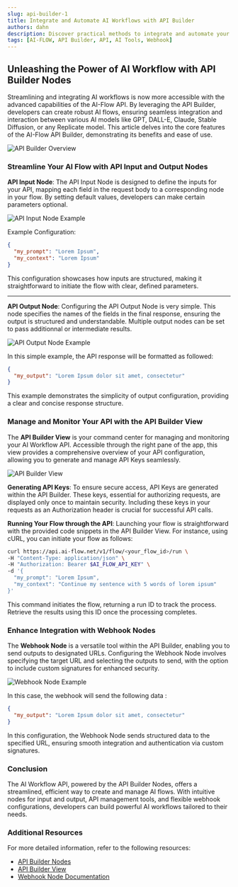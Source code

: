 ```yaml
---
slug: api-builder-1
title: Integrate and Automate AI Workflows with API Builder
authors: dahn
description: Discover practical methods to integrate and automate your AI workflow through AI-Flow API Builder.
tags: [AI-FLOW, API Builder, API, AI Tools, Webhook]
---
```


<head>
  <meta name="twitter:card" content="summary_large_image"/>
  <meta name="twitter:title" content="Integrate and Automate AI Workflows with API Builder" />
  <meta name="twitter:description" content="Discover practical methods to integrate and automate your AI workflow through AI-Flow API Builder." />
  <meta name="twitter:creator" content="@AIFlowApp"/>
  <meta name="twitter:image" content="https://docs.ai-flow.net/img/blog-card-images/blog-api-builder-1.png"/>
  <meta name="twitter:image:alt" content="Discover practical methods to integrate and automate your AI workflow through AI-Flow API Builder."/>
  <meta property="og:title" content="Integrate and Automate AI Workflows with API Builder"/>
  <meta property="og:description" content="Discover practical methods to integrate and automate your AI workflow through AI-Flow API Builder."/>
  <meta property="og:image" content="https://docs.ai-flow.net/img/blog-card-images/blog-api-builder-1.png"/>
</head>

## Unleashing the Power of AI Workflow with API Builder Nodes

Streamlining and integrating AI workflows is now more accessible with the advanced capabilities of the AI-Flow API. By leveraging the API Builder, developers can create robust AI flows, ensuring seamless integration and interaction between various AI models like GPT, DALL-E, Claude, Stable Diffusion, or any Replicate model. This article delves into the core features of the AI-Flow API Builder, demonstrating its benefits and ease of use.

![API Builder Overview](/img/page-images/api-builder/api-builder-6.png)

### Streamline Your AI Flow with API Input and Output Nodes

**API Input Node**:
The API Input Node is designed to define the inputs for your API, mapping each field in the request body to a corresponding node in your flow. By setting default values, developers can make certain parameters optional.

![API Input Node Example](/img/page-images/api-builder/api-builder-1.png)

Example Configuration:

```json
{
  "my_prompt": "Lorem Ipsum",
  "my_context": "Lorem Ipsum"
}
```

This configuration showcases how inputs are structured, making it straightforward to initiate the flow with clear, defined parameters.

---

**API Output Node**:
Configuring the API Output Node is very simple. This node specifies the names of the fields in the final response, ensuring the output is structured and understandable. Multiple output nodes can be set to pass additionnal or intermediate results.

![API Output Node Example](/img/page-images/api-builder/api-builder-2.png)

In this simple example, the API response will be formatted as followed:

```json
{
  "my_output": "Lorem Ipsum dolor sit amet, consectetur"
}
```

This example demonstrates the simplicity of output configuration, providing a clear and concise response structure.

### Manage and Monitor Your API with the API Builder View

The **API Builder View** is your command center for managing and monitoring your AI Workflow API. Accessible through the right pane of the app, this view provides a comprehensive overview of your API configuration, allowing you to generate and manage API Keys seamlessly.

![API Builder View](/img/page-images/api-builder/api-builder-3.png)

**Generating API Keys**:
To ensure secure access, API Keys are generated within the API Builder. These keys, essential for authorizing requests, are displayed only once to maintain security. Including these keys in your requests as an Authorization header is crucial for successful API calls.

**Running Your Flow through the API**:
Launching your flow is straightforward with the provided code snippets in the API Builder View. For instance, using cURL, you can initiate your flow as follows:

```bash
curl https://api.ai-flow.net/v1/flow/<your_flow_id>/run \
-H "Content-Type: application/json" \
-H "Authorization: Bearer $AI_FLOW_API_KEY" \
-d '{
  "my_prompt": "Lorem Ipsum",
  "my_context": "Continue my sentence with 5 words of lorem ipsum"
}'
```

This command initiates the flow, returning a run ID to track the process. Retrieve the results using this ID once the processing completes.

### Enhance Integration with Webhook Nodes

The **Webhook Node** is a versatile tool within the API Builder, enabling you to send outputs to designated URLs. Configuring the Webhook Node involves specifying the target URL and selecting the outputs to send, with the option to include custom signatures for enhanced security.

![Webhook Node Example](/img/page-images/api-builder/api-builder-4.png)

In this case, the webhook will send the following data :

```json
{
  "my_output": "Lorem Ipsum dolor sit amet, consectetur"
}
```

In this configuration, the Webhook Node sends structured data to the specified URL, ensuring smooth integration and authentication via custom signatures.

### Conclusion

The AI Workflow API, powered by the API Builder Nodes, offers a streamlined, efficient way to create and manage AI flows. With intuitive nodes for input and output, API management tools, and flexible webhook configurations, developers can build powerful AI workflows tailored to their needs.

### Additional Resources

For more detailed information, refer to the following resources:

- [API Builder Nodes](/docs/pro-features/api-builder/api-nodes/)
- [API Builder View](/docs/pro-features/api-builder/builder-view/)
- [Webhook Node Documentation](/docs/pro-features/api-builder/webhooks/)
